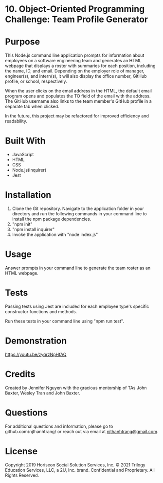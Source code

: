 # 10. Object-Oriented Programming Challenge: Team Profile Generator

# Purpose
This Node.js command line application prompts for information about employees on a software engineering team and generates an HTML webpage that displays a roster with summaries for each position, including the name, ID, and email. Depending on the employer role of manager, engineer(s), and intern(s), it will also display the office number, GitHub profile, or school, respectively.

When the user clicks on the email address in the HTML, the default email program opens and populates the TO field of the email with the address. The GitHub username also links to the team member's GitHub profile in a separate tab when clicked.

In the future, this project may be refactored for improved efficiency and readability.

# Built With
* JavaScript
* HTML
* CSS
* Node.js(Inquirer)
* Jest

# Installation
1. Clone the Git repository. Navigate to the application folder in your directory and run the following commands in your command line to install the npm package dependencies.
2. "npm init"
3. "npm install inquirer"
4. Invoke the application with "node index.js"

# Usage
Answer prompts in your command line to generate the team roster as an HTML webpage.

# Tests
Passing tests using Jest are included for each employee type's specific constructor functions and methods.

Run these tests in your command line using "npm run test".

# Demonstration
https://youtu.be/zyqrzNpHfAQ

# Credits
Created by Jennifer Nguyen with the gracious mentorship of TAs John Baxter, Wesley Tran and John Baxter.

# Questions
For additional questions and information, please go to github.com/njthanhtrang/
or reach out via email at njthanhtrang@gmail.com.

# License
Copyright 2019 Horiseon Social Solution Services, Inc.
© 2021 Trilogy Education Services, LLC, a 2U, Inc. brand. Confidential and Proprietary. All Rights Reserved.

